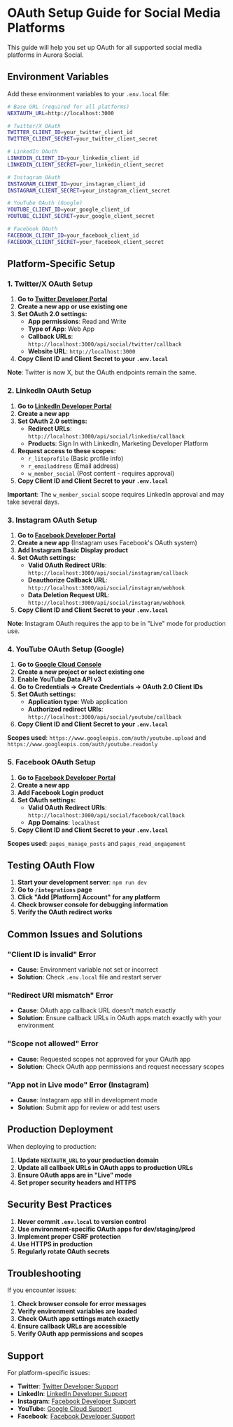 # OAuth Setup Guide for Social Media Platforms

This guide will help you set up OAuth for all supported social media platforms in Aurora Social.

## Environment Variables

Add these environment variables to your `.env.local` file:

```bash
# Base URL (required for all platforms)
NEXTAUTH_URL=http://localhost:3000

# Twitter/X OAuth
TWITTER_CLIENT_ID=your_twitter_client_id
TWITTER_CLIENT_SECRET=your_twitter_client_secret

# LinkedIn OAuth
LINKEDIN_CLIENT_ID=your_linkedin_client_id
LINKEDIN_CLIENT_SECRET=your_linkedin_client_secret

# Instagram OAuth
INSTAGRAM_CLIENT_ID=your_instagram_client_id
INSTAGRAM_CLIENT_SECRET=your_instagram_client_secret

# YouTube OAuth (Google)
YOUTUBE_CLIENT_ID=your_google_client_id
YOUTUBE_CLIENT_SECRET=your_google_client_secret

# Facebook OAuth
FACEBOOK_CLIENT_ID=your_facebook_client_id
FACEBOOK_CLIENT_SECRET=your_facebook_client_secret
```

## Platform-Specific Setup

### 1. Twitter/X OAuth Setup

1. **Go to [Twitter Developer Portal](https://developer.twitter.com/en/portal/dashboard)**
2. **Create a new app or use existing one**
3. **Set OAuth 2.0 settings:**
   - **App permissions**: Read and Write
   - **Type of App**: Web App
   - **Callback URLs**: `http://localhost:3000/api/social/twitter/callback`
   - **Website URL**: `http://localhost:3000`
4. **Copy Client ID and Client Secret to your `.env.local`**

**Note**: Twitter is now X, but the OAuth endpoints remain the same.

### 2. LinkedIn OAuth Setup

1. **Go to [LinkedIn Developer Portal](https://www.linkedin.com/developers/)**
2. **Create a new app**
3. **Set OAuth 2.0 settings:**
   - **Redirect URLs**: `http://localhost:3000/api/social/linkedin/callback`
   - **Products**: Sign In with LinkedIn, Marketing Developer Platform
4. **Request access to these scopes:**
   - `r_liteprofile` (Basic profile info)
   - `r_emailaddress` (Email address)
   - `w_member_social` (Post content - requires approval)
5. **Copy Client ID and Client Secret to your `.env.local`**

**Important**: The `w_member_social` scope requires LinkedIn approval and may take several days.

### 3. Instagram OAuth Setup

1. **Go to [Facebook Developer Portal](https://developers.facebook.com/)**
2. **Create a new app** (Instagram uses Facebook's OAuth system)
3. **Add Instagram Basic Display product**
4. **Set OAuth settings:**
   - **Valid OAuth Redirect URIs**: `http://localhost:3000/api/social/instagram/callback`
   - **Deauthorize Callback URL**: `http://localhost:3000/api/social/instagram/webhook`
   - **Data Deletion Request URL**: `http://localhost:3000/api/social/instagram/webhook`
5. **Copy Client ID and Client Secret to your `.env.local`**

**Note**: Instagram OAuth requires the app to be in "Live" mode for production use.

### 4. YouTube OAuth Setup (Google)

1. **Go to [Google Cloud Console](https://console.cloud.google.com/)**
2. **Create a new project or select existing one**
3. **Enable YouTube Data API v3**
4. **Go to Credentials → Create Credentials → OAuth 2.0 Client IDs**
5. **Set OAuth settings:**
   - **Application type**: Web application
   - **Authorized redirect URIs**: `http://localhost:3000/api/social/youtube/callback`
6. **Copy Client ID and Client Secret to your `.env.local`**

**Scopes used**: `https://www.googleapis.com/auth/youtube.upload` and `https://www.googleapis.com/auth/youtube.readonly`

### 5. Facebook OAuth Setup

1. **Go to [Facebook Developer Portal](https://developers.facebook.com/)**
2. **Create a new app**
3. **Add Facebook Login product**
4. **Set OAuth settings:**
   - **Valid OAuth Redirect URIs**: `http://localhost:3000/api/social/facebook/callback`
   - **App Domains**: `localhost`
5. **Copy Client ID and Client Secret to your `.env.local`**

**Scopes used**: `pages_manage_posts` and `pages_read_engagement`

## Testing OAuth Flow

1. **Start your development server**: `npm run dev`
2. **Go to `/integrations` page**
3. **Click "Add [Platform] Account" for any platform**
4. **Check browser console for debugging information**
5. **Verify the OAuth redirect works**

## Common Issues and Solutions

### "Client ID is invalid" Error

- **Cause**: Environment variable not set or incorrect
- **Solution**: Check `.env.local` file and restart server

### "Redirect URI mismatch" Error

- **Cause**: OAuth app callback URL doesn't match exactly
- **Solution**: Ensure callback URLs in OAuth apps match exactly with your environment

### "Scope not allowed" Error

- **Cause**: Requested scopes not approved for your OAuth app
- **Solution**: Check OAuth app permissions and request necessary scopes

### "App not in Live mode" Error (Instagram)

- **Cause**: Instagram app still in development mode
- **Solution**: Submit app for review or add test users

## Production Deployment

When deploying to production:

1. **Update `NEXTAUTH_URL` to your production domain**
2. **Update all callback URLs in OAuth apps to production URLs**
3. **Ensure OAuth apps are in "Live" mode**
4. **Set proper security headers and HTTPS**

## Security Best Practices

1. **Never commit `.env.local` to version control**
2. **Use environment-specific OAuth apps for dev/staging/prod**
3. **Implement proper CSRF protection**
4. **Use HTTPS in production**
5. **Regularly rotate OAuth secrets**

## Troubleshooting

If you encounter issues:

1. **Check browser console for error messages**
2. **Verify environment variables are loaded**
3. **Check OAuth app settings match exactly**
4. **Ensure callback URLs are accessible**
5. **Verify OAuth app permissions and scopes**

## Support

For platform-specific issues:
- **Twitter**: [Twitter Developer Support](https://developer.twitter.com/en/support)
- **LinkedIn**: [LinkedIn Developer Support](https://developer.linkedin.com/support)
- **Instagram**: [Facebook Developer Support](https://developers.facebook.com/support/)
- **YouTube**: [Google Cloud Support](https://cloud.google.com/support)
- **Facebook**: [Facebook Developer Support](https://developers.facebook.com/support/)
